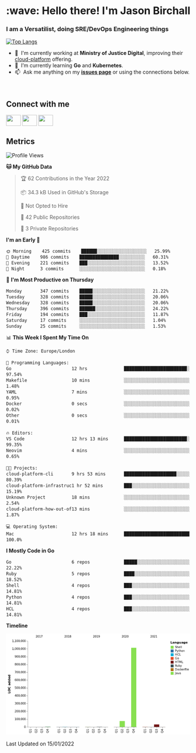 <h1 align="left" id="jason-title">:wave: Hello there! I'm Jason Birchall</h1>
<h3 align="left">I am a Versatilist, doing SRE/DevOps Engineering things</h3>

[![Top Langs](https://github-readme-stats.vercel.app/api?username=jasonBirchall&show_icons=true&count_private=true&include_all_commits=true&theme=gruvbox)](https://github.com/anuraghazra/github-readme-stats)

- :office: &nbsp;I'm currently working at **Ministry of Justice Digital**, improving their [cloud-platform](https://github.com/ministryofjustice/cloud-platform) offering.
- :seedling: &nbsp;I’m currently learning **Go** and **Kubernetes**.
- :mailbox: &nbsp;Ask me anything on my **[issues page]** or using the connections below.


<br>

<h2>Connect with me</h2>
<p>
<a href="https://twitter.com/jsonBirchall" target="blank"><img align="center" src="https://cdn.jsdelivr.net/npm/simple-icons@3.0.1/icons/twitter.svg" alt="" height="30" width="40" /></a>
<a href="https://keybase.io/json0" target="blank"><img align="center" src="https://cdn.jsdelivr.net/npm/simple-icons@3.0.1/icons/keybase.svg" alt="" height="30" width="40" /></a>
<a href="https://www.reddit.com/user/kakorate" target="blank"><img align="center" src="https://cdn.jsdelivr.net/npm/simple-icons@3.0.1/icons/reddit.svg" alt="" height="30" width="40" /></a>
</p>

<h2>Metrics</h2>

<!--START_SECTION:waka-->
![Profile Views](http://img.shields.io/badge/Profile%20Views-1-blue)

**🐱 My GitHub Data** 

> 🏆 62 Contributions in the Year 2022
 > 
> 📦 34.3 kB Used in GitHub's Storage 
 > 
> 🚫 Not Opted to Hire
 > 
> 📜 42 Public Repositories 
 > 
> 🔑 3 Private Repositories  
 > 
**I'm an Early 🐤** 

```text
🌞 Morning    425 commits    ██████░░░░░░░░░░░░░░░░░░░   25.99% 
🌆 Daytime    986 commits    ███████████████░░░░░░░░░░   60.31% 
🌃 Evening    221 commits    ███░░░░░░░░░░░░░░░░░░░░░░   13.52% 
🌙 Night      3 commits      ░░░░░░░░░░░░░░░░░░░░░░░░░   0.18%

```
📅 **I'm Most Productive on Thursday** 

```text
Monday       347 commits    █████░░░░░░░░░░░░░░░░░░░░   21.22% 
Tuesday      328 commits    █████░░░░░░░░░░░░░░░░░░░░   20.06% 
Wednesday    328 commits    █████░░░░░░░░░░░░░░░░░░░░   20.06% 
Thursday     396 commits    ██████░░░░░░░░░░░░░░░░░░░   24.22% 
Friday       194 commits    ███░░░░░░░░░░░░░░░░░░░░░░   11.87% 
Saturday     17 commits     ░░░░░░░░░░░░░░░░░░░░░░░░░   1.04% 
Sunday       25 commits     ░░░░░░░░░░░░░░░░░░░░░░░░░   1.53%

```


📊 **This Week I Spent My Time On** 

```text
⌚︎ Time Zone: Europe/London

💬 Programming Languages: 
Go                       12 hrs              ████████████████████████░   97.54% 
Makefile                 10 mins             ░░░░░░░░░░░░░░░░░░░░░░░░░   1.48% 
YAML                     7 mins              ░░░░░░░░░░░░░░░░░░░░░░░░░   0.95% 
Docker                   0 secs              ░░░░░░░░░░░░░░░░░░░░░░░░░   0.02% 
Other                    0 secs              ░░░░░░░░░░░░░░░░░░░░░░░░░   0.01%

🔥 Editors: 
VS Code                  12 hrs 13 mins      ████████████████████████░   99.35% 
Neovim                   4 mins              ░░░░░░░░░░░░░░░░░░░░░░░░░   0.65%

🐱‍💻 Projects: 
cloud-platform-cli       9 hrs 53 mins       ████████████████████░░░░░   80.39% 
cloud-platform-infrastruc1 hr 52 mins        ███░░░░░░░░░░░░░░░░░░░░░░   15.19% 
Unknown Project          18 mins             ░░░░░░░░░░░░░░░░░░░░░░░░░   2.54% 
cloud-platform-how-out-of13 mins             ░░░░░░░░░░░░░░░░░░░░░░░░░   1.87%

💻 Operating System: 
Mac                      12 hrs 18 mins      █████████████████████████   100.0%

```

**I Mostly Code in Go** 

```text
Go                       6 repos             █████░░░░░░░░░░░░░░░░░░░░   22.22% 
Ruby                     5 repos             ████░░░░░░░░░░░░░░░░░░░░░   18.52% 
Shell                    4 repos             ███░░░░░░░░░░░░░░░░░░░░░░   14.81% 
Python                   4 repos             ███░░░░░░░░░░░░░░░░░░░░░░   14.81% 
HCL                      4 repos             ███░░░░░░░░░░░░░░░░░░░░░░   14.81%

```


**Timeline**

![Chart not found](https://raw.githubusercontent.com/jasonBirchall/jasonBirchall/main/charts/bar_graph.png) 


 Last Updated on 15/01/2022
<!--END_SECTION:waka-->

<!-- links -->

[issues page]: https://github.com/jasonBirchall/jasonBirchall/issues "jasonBirchall/issues"
